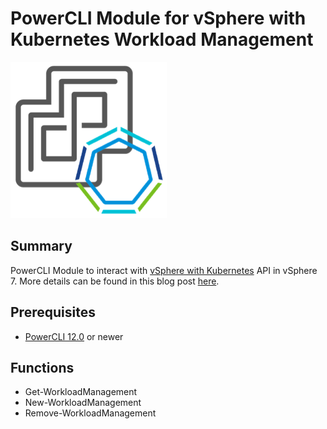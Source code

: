# PowerCLI Module for vSphere with Kubernetes Workload Management

![](vmware-vsphere-with-k8s-icon.png)

## Summary

PowerCLI Module to interact with [vSphere with Kubernetes](https://blogs.vmware.com/vsphere/2020/03/vsphere-7-kubernetes-tanzu.html) API in vSphere 7. More details can be found in this blog post [here](https://www.virtuallyghetto.com/2020/05/workload-management-powercli-module-for-automating-vsphere-with-kubernetes.html).

## Prerequisites
* [PowerCLI 12.0](https://code.vmware.com/web/tool/12.0.0/vmware-powercli) or newer

## Functions

* Get-WorkloadManagement
* New-WorkloadManagement
* Remove-WorkloadManagement